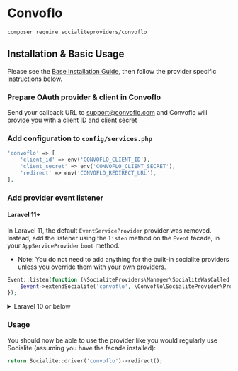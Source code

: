 # Convoflo

```bash
composer require socialiteproviders/convoflo
```

## Installation & Basic Usage

Please see the [Base Installation Guide](https://socialiteproviders.com/usage/), then follow the provider specific instructions below.

### Prepare OAuth provider & client in Convoflo

Send your callback URL to support@convoflo.com and Convoflo will provide you with a client ID and client secret

### Add configuration to `config/services.php`

```php
'convoflo' => [
    'client_id' => env('CONVOFLO_CLIENT_ID'),
    'client_secret' => env('CONVOFLO_CLIENT_SECRET'),
    'redirect' => env('CONVOFLO_REDIRECT_URL'),
],
```

### Add provider event listener

#### Laravel 11+

In Laravel 11, the default `EventServiceProvider` provider was removed. Instead, add the listener using the `listen` method on the `Event` facade, in your `AppServiceProvider` `boot` method.

* Note: You do not need to add anything for the built-in socialite providers unless you override them with your own providers.

```php
Event::listen(function (\SocialiteProviders\Manager\SocialiteWasCalled $event) {
    $event->extendSocialite('convoflo', \Convoflo\SocialiteProvider\Provider::class);
});
```
<details>
<summary>
Laravel 10 or below
</summary>
Configure the package's listener to listen for `SocialiteWasCalled` events.

Add the event to your `listen[]` array in `app/Providers/EventServiceProvider`. See the [Base Installation Guide](https://socialiteproviders.com/usage/) for detailed instructions.

```php
protected $listen = [
    \SocialiteProviders\Manager\SocialiteWasCalled::class => [
        // ... other providers
        \Convoflo\SocialiteProvider\ConvofloExtendSocialite::class.'@handle',
    ],
];
```
</details>

### Usage

You should now be able to use the provider like you would regularly use Socialite (assuming you have the facade installed):

```php
return Socialite::driver('convoflo')->redirect();
```